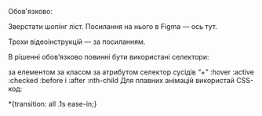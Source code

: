 Обов'язково:

Зверстати шопінг ліст. Посилання на нього в Figma — ось тут. 

Трохи відеоінструкцій — за посиланням.

В рішенні обов’язково повинні бути використані селектори:

за елементом
за класом
за атрибутом
селектор сусідів “+”
:hover
:active
:checked
:before і :after
:nth-child
Для плавних анімацій використай CSS-код:

*{transition: all .1s ease-in;}